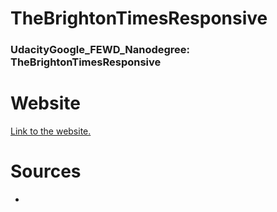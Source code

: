 # TheBrightonTimesResponsive
### UdacityGoogle_FEWD_Nanodegree: TheBrightonTimesResponsive
# Website
[Link to the website.](https://vladmoisei.github.io/TheBrightonTimesResponsive/)
# Sources
- 
